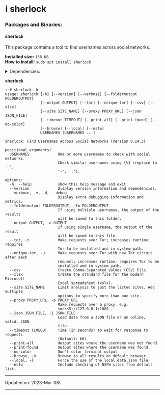 # ℹ sherlock

### Packages and Binaries:

#### sherlock <a href="#sherlock" id="sherlock"></a>

This package contains a tool to find usernames across social networks.

**Installed size:** `158 KB`\
**How to install:** `sudo apt install sherlock`

<details>

<summary>Dependencies:</summary>

* python3
* python3-certifi
* python3-colorama
* python3-openpyxl
* python3-pandas
* python3-requests
* python3-requests-futures
* python3-socks
* python3-stem
* python3-torrequest

</details>

**sherlock**

```
:~# sherlock -h
usage: sherlock [-h] [--version] [--verbose] [--folderoutput FOLDEROUTPUT]
                [--output OUTPUT] [--tor] [--unique-tor] [--csv] [--xlsx]
                [--site SITE_NAME] [--proxy PROXY_URL] [--json JSON_FILE]
                [--timeout TIMEOUT] [--print-all] [--print-found] [--no-color]
                [--browse] [--local] [--nsfw]
                USERNAMES [USERNAMES ...]

Sherlock: Find Usernames Across Social Networks (Version 0.14.3)

positional arguments:
  USERNAMES             One or more usernames to check with social networks.
                        Check similar usernames using {%} (replace to '_',
                        '-', '.').

options:
  -h, --help            show this help message and exit
  --version             Display version information and dependencies.
  --verbose, -v, -d, --debug
                        Display extra debugging information and metrics.
  --folderoutput FOLDEROUTPUT, -fo FOLDEROUTPUT
                        If using multiple usernames, the output of the results
                        will be saved to this folder.
  --output OUTPUT, -o OUTPUT
                        If using single username, the output of the result
                        will be saved to this file.
  --tor, -t             Make requests over Tor; increases runtime; requires
                        Tor to be installed and in system path.
  --unique-tor, -u      Make requests over Tor with new Tor circuit after each
                        request; increases runtime; requires Tor to be
                        installed and in system path.
  --csv                 Create Comma-Separated Values (CSV) File.
  --xlsx                Create the standard file for the modern Microsoft
                        Excel spreadsheet (xslx).
  --site SITE_NAME      Limit analysis to just the listed sites. Add multiple
                        options to specify more than one site.
  --proxy PROXY_URL, -p PROXY_URL
                        Make requests over a proxy. e.g.
                        socks5://127.0.0.1:1080
  --json JSON_FILE, -j JSON_FILE
                        Load data from a JSON file or an online, valid, JSON
                        file.
  --timeout TIMEOUT     Time (in seconds) to wait for response to requests
                        (Default: 60)
  --print-all           Output sites where the username was not found.
  --print-found         Output sites where the username was found.
  --no-color            Don't color terminal output
  --browse, -b          Browse to all results on default browser.
  --local, -l           Force the use of the local data.json file.
  --nsfw                Include checking of NSFW sites from default list.
```

***

Updated on: 2023-Mar-08\


***
